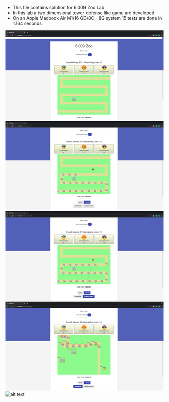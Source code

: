 - This file contains solution for 6.009 Zoo Lab
- In this lab a two dimensional tower defense like game are developed
- On an Apple Macbook Air M1/16 GB/8C - 8G system 15 tests are done in 1.164 seconds

![alt text](https://github.com/prl415/6.009---Fundamentals-of-Programming/blob/main/Labs/Lab%209/ui_images/Ekran%20Resmi%202022-10-13%2002.48.26%20(2).png)
![alt text](https://github.com/prl415/6.009---Fundamentals-of-Programming/blob/main/Labs/Lab%209/ui_images/Ekran%20Resmi%202022-10-13%2002.49.04%20(2).png)
![alt text](https://github.com/prl415/6.009---Fundamentals-of-Programming/blob/main/Labs/Lab%209/ui_images/Ekran%20Resmi%202022-10-13%2002.49.10%20(2).png)
![alt text](https://github.com/prl415/6.009---Fundamentals-of-Programming/blob/main/Labs/Lab%209/ui_images/Ekran%20Resmi%202022-10-13%2002.50.22%20(2).png)
![alt text](https://github.com/prl415/6.009---Fundamentals-of-Programming/blob/main/Labs/Lab%209/ui_images/Görüntü%2013.10.2022%2002.56.jpg)

